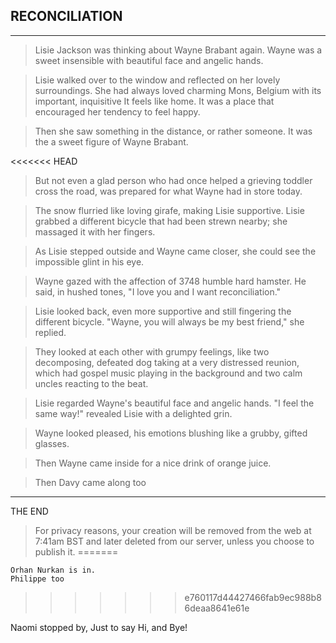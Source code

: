 ## RECONCILIATION

***

> Lisie Jackson was thinking about Wayne Brabant again. Wayne was a sweet insensible with beautiful face and angelic hands.

> Lisie walked over to the window and reflected on her lovely surroundings. She had always loved charming Mons, Belgium with its important, inquisitive It feels like home. It was a place that encouraged her tendency to feel happy.

> Then she saw something in the distance, or rather someone. It was the a sweet figure of Wayne Brabant.


<<<<<<< HEAD
> But not even a glad person who had once helped a grieving toddler cross the road, was prepared for what Wayne had in store today.

> The snow flurried like loving girafe, making Lisie supportive. Lisie grabbed a different bicycle that had been strewn nearby; she massaged it with her fingers.

> As Lisie stepped outside and Wayne came closer, she could see the impossible glint in his eye.

> Wayne gazed with the affection of 3748 humble hard hamster. He said, in hushed tones, "I love you and I want reconciliation."

> Lisie looked back, even more supportive and still fingering the different bicycle. "Wayne, you will always be my best friend," she replied.

> They looked at each other with grumpy feelings, like two decomposing, defeated dog taking at a very distressed reunion, which had gospel music playing in the background and two calm uncles reacting to the beat.

> Lisie regarded Wayne's beautiful face and angelic hands. "I feel the same way!" revealed Lisie with a delighted grin.

> Wayne looked pleased, his emotions blushing like a grubby, gifted glasses.

> Then Wayne came inside for a nice drink of orange juice.

> Then Davy came along too
***

THE END

> For privacy reasons, your creation will be removed from the web at 7:41am BST and later deleted from our server, unless you choose to publish it.
=======
```
Orhan Nurkan is in.
Philippe too
```
>>>>>>> e760117d44427466fab9ec988b86deaa8641e61e

Naomi stopped by,
Just to say Hi,
and Bye!
